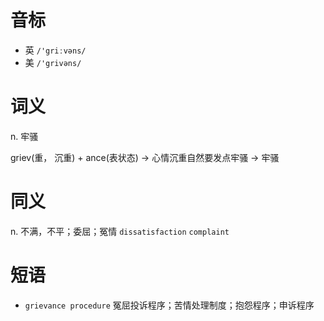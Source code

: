 # 音标

- 英 `/'griːvəns/`
- 美 `/'grivəns/`

# 词义

n. 牢骚




griev(重， 沉重) + ance(表状态) → 心情沉重自然要发点牢骚 → 牢骚

# 同义

n. 不满，不平；委屈；冤情
`dissatisfaction` `complaint`

# 短语

- `grievance procedure` 冤屈投诉程序；苦情处理制度；抱怨程序；申诉程序

